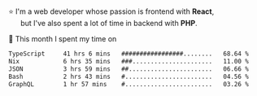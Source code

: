 ⭐ I'm a web developer whose passion is frontend with <b>React</b>,<br/>
&nbsp; &nbsp; &nbsp; but I've also spent a lot of time in backend with <b>PHP</b>.

📅 This month I spent my time on

<!--START_SECTION:waka-->

```txt
TypeScript     41 hrs 6 mins   #################........   68.64 %
Nix            6 hrs 35 mins   ###......................   11.00 %
JSON           3 hrs 59 mins   ##.......................   06.66 %
Bash           2 hrs 43 mins   #........................   04.56 %
GraphQL        1 hr 57 mins    #........................   03.26 %
```

<!--END_SECTION:waka-->
